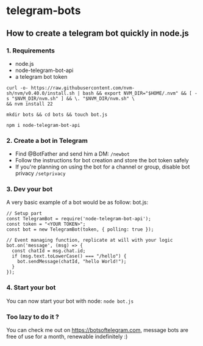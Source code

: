 # telegram-bots

## How to create a telegram bot quickly in node.js

### 1. Requirements
* node.js
* node-telegram-bot-api
* a telegram bot token

```
curl -o- https://raw.githubusercontent.com/nvm-sh/nvm/v0.40.0/install.sh | bash && export NVM_DIR="$HOME/.nvm" && [ -s "$NVM_DIR/nvm.sh" ] && \. "$NVM_DIR/nvm.sh" \
&& nvm install 22

mkdir bots && cd bots && touch bot.js

npm i node-telegram-bot-api
```
### 2. Create a bot in Telegram
* Find @BotFather and send him a DM:
  `/newbot`
* Follow the instructions for bot creation and store the bot token safely
* If you're planning on using the bot for a channel or group, disable bot privacy
  `/setprivacy`
### 3. Dev your bot
A very basic example of a bot would be as follow:
bot.js:
```
// Setup part
const TelegramBot = require('node-telegram-bot-api');
const token = "<YOUR TOKEN>";
const bot = new TelegramBot(token, { polling: true });

// Event managing function, replicate at will with your logic
bot.on('message', (msg) => {
  const chatId = msg.chat.id;
  if (msg.text.toLowerCase() === "/hello") {
    bot.sendMessage(chatId, "hello World!");
  }
});
```

### 4. Start your bot
You can now start your bot with node:
`node bot.js`


### Too lazy to do it ?
You can check me out on https://botsoftelegram.com, message bots are free of use for a month, renewable indefinitely :)
